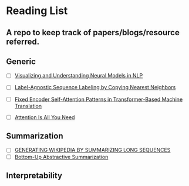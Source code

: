 # Reading List
A repo to keep track of papers/blogs/resource referred.
---

## Generic
- [ ] [Visualizing and Understanding Neural Models in NLP](https://www.aclweb.org/anthology/N16-1082.pdf)

- [ ] [Label-Agnostic Sequence Labeling by Copying Nearest Neighbors](https://arxiv.org/pdf/1906.04225.pdf)

- [ ] [Fixed Encoder Self-Attention Patterns in Transformer-Based Machine Translation](https://arxiv.org/pdf/2002.10260.pdf)

- [ ] [Attention Is All You Need](https://arxiv.org/pdf/1706.03762.pdf)

## Summarization
- [ ] [GENERATING WIKIPEDIA BY SUMMARIZING LONG SEQUENCES](https://arxiv.org/pdf/1801.10198.pdf
)
- [ ] [Bottom-Up Abstractive Summarization](https://arxiv.org/pdf/1808.10792.pd)

## Interpretability



